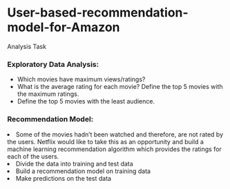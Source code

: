 # User-based-recommendation-model-for-Amazon
Analysis Task
	<h3>Exploratory Data Analysis:</h3>
*	Which movies have maximum views/ratings?
*	What is the average rating for each movie? Define the top 5 movies with the maximum ratings.
*	Define the top 5 movies with the least audience.
<h3>	Recommendation Model: </h3>
<li>Some of the movies hadn’t been watched and therefore, are not rated by the users. Netflix would like to take this as an opportunity and build a machine learning         recommendation algorithm which provides the ratings for each of the users.</li>
<li> Divide the data into training and test data</li>
<li> Build a recommendation model on training data</li>
<li> Make predictions on the test data</li>

